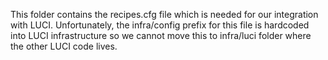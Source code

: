 This folder contains the recipes.cfg file which is needed for our
integration with LUCI. Unfortunately, the infra/config prefix for
this file is hardcoded into LUCI infrastructure so we cannot move
this to infra/luci folder where the other LUCI code lives.